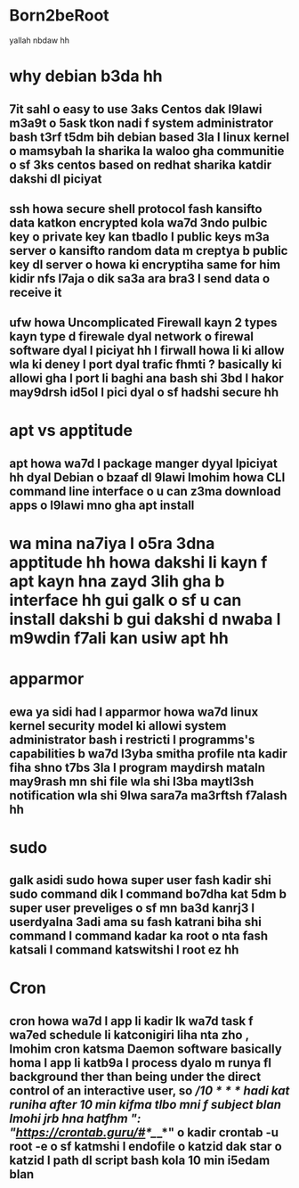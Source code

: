 # Born2beRoot
yallah nbdaw hh
# why debian b3da hh
## 7it sahl o easy to use 3aks Centos dak l9lawi m3a9t o 5ask tkon nadi f system administrator bash t3rf t5dm bih debian based 3la l linux kernel o mamsybah la sharika la waloo gha communitie o sf 3ks centos based on redhat sharika katdir dakshi dl piciyat 
## ssh howa secure shell protocol fash kansifto data katkon encrypted kola wa7d 3ndo pulbic key o private key kan tbadlo l public keys m3a server o kansifto random data m creptya b public key dl server o howa ki encryptiha same for him kidir nfs l7aja o dik sa3a ara bra3 l send data o receive it 
## ufw howa Uncomplicated Firewall kayn 2 types kayn type d firewale dyal network o firewal software dyal l piciyat hh l firwall howa li ki allow wla ki deney l port dyal trafic fhmti ? basically ki allowi gha l port li baghi ana bash shi 3bd l hakor may9drsh id5ol l pici dyal o sf hadshi secure hh

# apt vs apptitude
## apt howa wa7d l package manger dyyal lpiciyat hh dyal Debian o bzaaf dl 9lawi lmohim howa CLI command line interface o u can z3ma download apps o l9lawi mno gha apt install <smiya hh> 
# wa mina na7iya l o5ra 3dna apptitude hh howa dakshi li kayn f apt kayn hna zayd 3lih gha b interface hh gui galk o sf u can install dakshi b gui dakshi d nwaba l m9wdin f7ali kan usiw apt hh
 
 # apparmor
 ## ewa ya sidi had l apparmor howa wa7d linux kernel security model ki allowi system administrator bash i restricti l programms's capabilities b wa7d l3yba smitha profile nta kadir fiha shno t7bs 3la l program maydirsh mataln may9rash mn shi file wla shi l3ba maytl3sh notification wla shi 9lwa sara7a ma3rftsh f7alash hh 

# sudo
## galk asidi sudo howa super user fash kadir shi sudo command dik l command bo7dha kat 5dm b super user preveliges o sf mn ba3d kanrj3 l userdyalna 3adi ama su fash katrani biha shi command l command kadar ka root o nta fash katsali l command katswitshi l root ez hh 

# Cron
## cron howa wa7d l app li kadir lk wa7d task f wa7ed schedule li katconigiri liha nta zho , lmohim cron katsma Daemon software basically homa l app li katb9a l process dyalo m runya fl background ther than being under the direct control of an interactive user, so */10 * * * hadi kat runiha after 10 min kifma tlbo mni f subject blan lmohi jrb hna hatfhm ": "https://crontab.guru/#*_*_*_*_*" o kadir crontab -u root -e o sf katmshi l endofile o katzid dak star o katzid l path dl script bash kola 10 min i5edam blan
